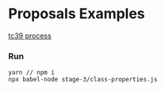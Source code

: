 # Proposals Examples

[tc39 process](https://tc39.github.io/process-document/)

### Run
```
yarn // npm i
npx babel-node stage-3/class-properties.js
```
